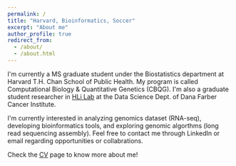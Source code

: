 ```yaml
---
permalink: /
title: "Harvard, Bioinformatics, Soccer"
excerpt: "About me"
author_profile: true
redirect_from: 
  - /about/
  - /about.html
---
```


I'm currently a MS graduate student under the Biostatistics department at Harvard T.H. Chan School of Public Health. My program is called Computational Biology & Quantitative Genetics (CBQG). I'm also a graduate student researcher in [HLi Lab](https://hlilab.github.io/) at the Data Science Dept. of Dana Farber Cancer Institute. 

I'm currently interested in analyzing genomics dataset (RNA-seq), developing bioinformatics tools, and exploring genomic algorthms (long read sequencing assembly). Feel free to contact me through LinkedIn or email regarding opportunities or collabrations. 

Check the [CV](https://yuz682.github.io/cv/) page to know more about me!
